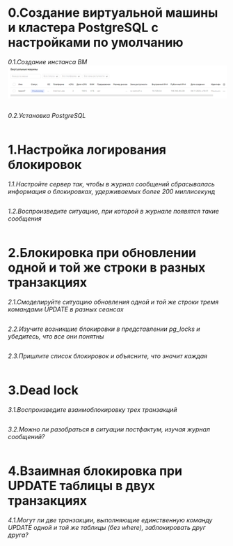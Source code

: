 # 0.Создание виртуальной машины и кластера PostgreSQL с настройками по умолчанию
*0.1.Создание инстанса ВМ*
![Иллюстрация к проекту](https://github.com/sadbytrue/egor_sizov_pg_advanced/blob/main/Screenshot_15.png)
```

```
*0.2.Установка PostgreSQL*
```

```
# 1.Настройка логирования блокировок
*1.1.Настройте сервер так, чтобы в журнал сообщений сбрасывалась информация о блокировках, удерживаемых более 200 миллисекунд*
```

```
*1.2.Воспроизведите ситуацию, при которой в журнале появятся такие сообщения*
```

```
# 2.Блокировка при обновлении одной и той же строки в разных транзакциях
*2.1.Смоделируйте ситуацию обновления одной и той же строки тремя командами UPDATE в разных сеансах*
```

```
*2.2.Изучите возникшие блокировки в представлении pg_locks и убедитесь, что все они понятны*
```

```
*2.3.Пришлите список блокировок и объясните, что значит каждая*
```

```
# 3.Dead lock
*3.1.Воспроизведите взаимоблокировку трех транзакций*
```

```
*3.2.Можно ли разобраться в ситуации постфактум, изучая журнал сообщений?*
```

```
# 4.Взаимная блокировка при UPDATE таблицы в двух транзакциях
*4.1.Могут ли две транзакции, выполняющие единственную команду UPDATE одной и той же таблицы (без where), заблокировать друг друга?*
```

```
